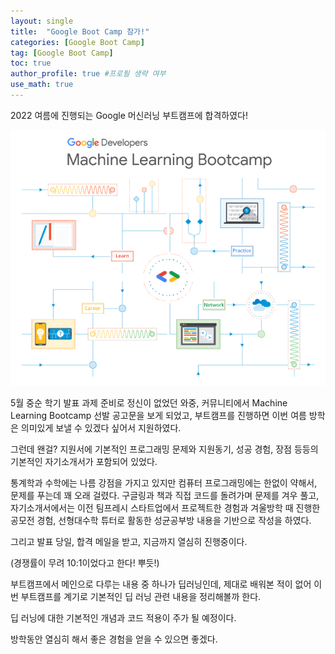 ```yaml
---
layout: single
title:  "Google Boot Camp 참가!"
categories: [Google Boot Camp]
tag: [Google Boot Camp]
toc: true
author_profile: true #프로필 생략 여부
use_math: true
---
```






2022 여름에 진행되는 Google 머신러닝 부트캠프에 합격하였다! 



![Bootcamp](../../images/2022-07-03-BootCamp/Bootcamp.jpg)



5월 중순 학기 발표 과제 준비로 정신이 없었던 와중, 커뮤니티에서 Machine Learning Bootcamp 선발 공고문을 보게 되었고, 부트캠프를 진행하면 이번 여름 방학은 의미있게 보낼 수 있겠다 싶어서 지원하였다.



그런데 왠걸? 지원서에 기본적인 프로그래밍 문제와 지원동기, 성공 경험, 장점 등등의 기본적인 자기소개서가 포함되어 있었다. 



통계학과 수학에는 나름 강점을 가지고 있지만 컴퓨터 프로그래밍에는 한없이 약해서, 문제를 푸는데 꽤 오래 걸렸다. 구글링과 책과 직접 코드를 돌려가며 문제를 겨우 풀고, 자기소개서에서는 이전 팀프레시 스타트업에서 프로젝트한 경험과 겨울방학 때 진행한 공모전 경험, 선형대수학 튜터로 활동한 성균공부방 내용을 기반으로 작성을 하였다. 



그리고 발표 당일, 합격 메일을 받고, 지금까지 열심히 진행중이다. 

(경쟁률이 무려 10:1이었다고 한다! 뿌듯!)



부트캠프에서 메인으로 다루는 내용 중 하나가 딥러닝인데, 제대로 배워본 적이 없어 이번 부트캠프를 계기로 기본적인 딥 러닝 관련 내용을 정리해볼까 한다. 

딥 러닝에 대한 기본적인 개념과 코드 적용이 주가 될 예정이다. 



방학동안 열심히 해서 좋은 경험을 얻을 수 있으면 좋겠다.

